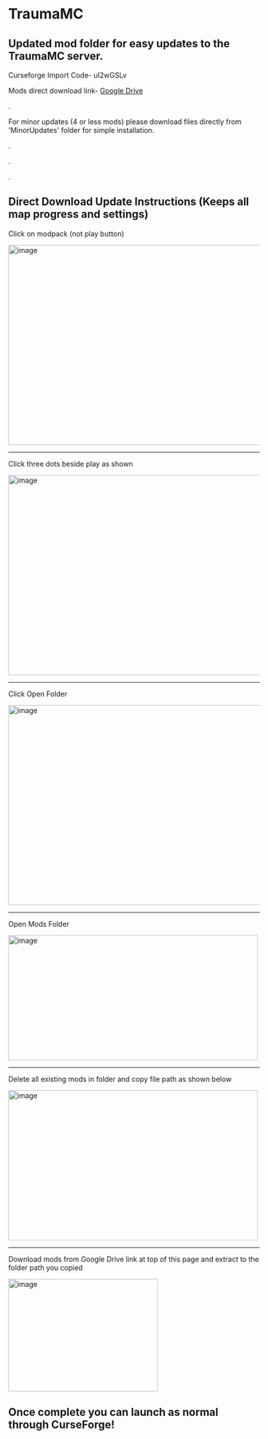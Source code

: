 # TraumaMC
## Updated mod folder for easy updates to the TraumaMC server.

Curseforge Import Code- uI2wGSLv

Mods direct download link- [Google Drive](https://drive.google.com/file/d/1bBjN31VZIe4I9hVMyOKQM7jrGCuClD-A/view?usp=sharing)  

.

For minor updates (4 or less mods) please download files directly from 'MinorUpdates' folder for simple installation.

.

.

.

## Direct Download Update Instructions (Keeps all map progress and settings)
Click on modpack (not play button)

<img width="540" height="400" alt="image" src="https://github.com/user-attachments/assets/73e96ebd-1e48-44b5-bca0-3a370e524b3f" />  

_______________________________________________________________

Click three dots beside play as shown

<img width="540" height="400" alt="image" src="https://github.com/user-attachments/assets/af0056ce-9737-4315-babc-ff25b09002b1" />  

_______________________________________________________________

Click Open Folder

<img width="540" height="400" alt="image" src="https://github.com/user-attachments/assets/255840a2-98e9-4b0f-be75-78dbfd0c31d2" /> 

_______________________________________________________________

Open Mods Folder

<img width="500" height="250" alt="image" src="https://github.com/user-attachments/assets/e803e518-90e6-436a-9907-448d9e70ec98" />  

_______________________________________________________________

Delete all existing mods in folder and copy file path as shown below

<img width="500" height="300" alt="image" src="https://github.com/user-attachments/assets/91cdd230-c378-4175-afe4-b5c24208041e" />  

_______________________________________________________________

Download mods from Google Drive link at top of this page and extract to the folder path you copied

<img width="300" height="225" alt="image" src="https://github.com/user-attachments/assets/250f2577-1222-4e52-ac49-b5df2983aae4" /> 


## Once complete you can launch as normal through CurseForge!
